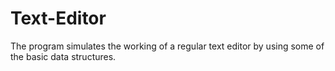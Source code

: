# Text-Editor
The program simulates the working of a regular text editor by using some of the basic data structures.
